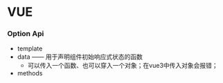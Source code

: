 # VUE

### Option Api
  - template
  - data —— 用于声明组件初始响应式状态的函数
    + 可以传入一个函数、也可以穿入一个对象；在vue3中传入对象会报错；
  - methods